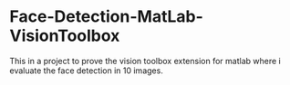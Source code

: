 # Face-Detection-MatLab-VisionToolbox
This in a project to prove the vision toolbox extension for matlab where i evaluate the face detection in 10 images.
